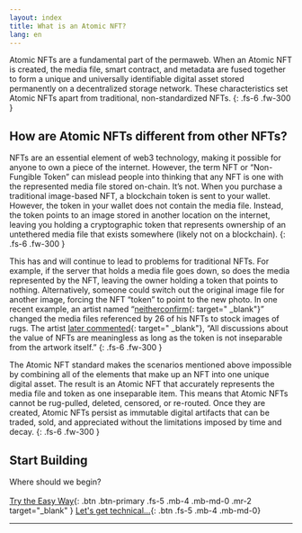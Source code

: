 ```yaml
---
layout: index
title: What is an Atomic NFT?
lang: en
---
```


Atomic NFTs are a fundamental part of the permaweb. When an Atomic NFT is created, the media file, smart contract, and metadata are fused together to form a unique and universally identifiable digital asset stored permanently on a decentralized storage network. These characteristics set Atomic NFTs apart from traditional, non-standardized NFTs.
{: .fs-6 .fw-300 }

## How are Atomic NFTs different from other NFTs?

NFTs are an essential element of web3 technology, making it possible for anyone to own a piece of the internet. However, the term NFT or “Non-Fungible Token” can mislead people into thinking that any NFT is one with the represented media file stored on-chain. It’s not. When you purchase a traditional image-based NFT, a blockchain token is sent to your wallet. However, the token in your wallet does not contain the media file. Instead, the token points to an image stored in another location on the internet, leaving you holding a cryptographic token that represents ownership of an untethered media file that exists somewhere (likely not on a blockchain).
{: .fs-6 .fw-300 }

This has and will continue to lead to problems for traditional NFTs. For example, if the server that holds a media file goes down, so does the media represented by the NFT, leaving the owner holding a token that points to nothing. Alternatively, someone could switch out the original image file for another image, forcing the NFT “token” to point to the new photo. In one recent example, an artist named “[neitherconfirm](https://twitter.com/neitherconfirm/){: target=" \_blank"}” changed the media files referenced by 26 of his NFTs to stock images of rugs. The artist [later commented](https://twitter.com/neitherconfirm/status/1369285952083025925){: target=" \_blank"}, “All discussions about the value of NFTs are meaningless as long as the token is not inseparable from the artwork itself.”
{: .fs-6 .fw-300 }

The Atomic NFT standard makes the scenarios mentioned above impossible by combining all of the elements that make up an NFT into one unique digital asset. The result is an Atomic NFT that accurately represents the media file and token as one inseparable item. This means that Atomic NFTs cannot be rug-pulled, deleted, censored, or re-routed. Once they are created, Atomic NFTs persist as immutable digital artifacts that can be traded, sold, and appreciated without the limitations imposed by time and decay.
{: .fs-6 .fw-300 }

## Start Building

Where should we begin?
<br>
<br>
[Try the Easy Way](https://chrome.google.com/webstore/detail/finnie/cjmkndjhnagcfbpiemnkdpomccnjblmj){: .btn .btn-primary .fs-5 .mb-4 .mb-md-0 .mr-2 target="\_blank" } [Let's get technical...](/en/General-definition-of-an-atomic-NFT/){: .btn .fs-5 .mb-4 .mb-md-0}

---

